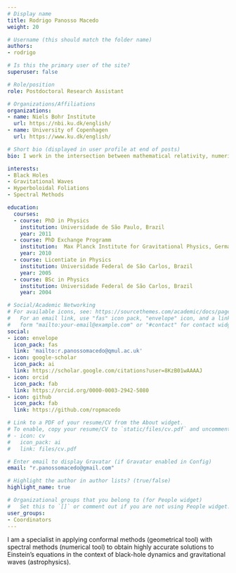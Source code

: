 ```yaml
---
# Display name
title: Rodrigo Panosso Macedo
weight: 20

# Username (this should match the folder name)
authors:
- rodrigo

# Is this the primary user of the site?
superuser: false

# Role/position
role: Postdoctoral Research Assistant

# Organizations/Affiliations
organizations:
- name: Niels Bohr Institute
  url: https://nbi.ku.dk/english/
- name: University of Copenhagen
  url: https://www.ku.dk/english/

# Short bio (displayed in user profile at end of posts)
bio: I work in the intersection between mathematical relativity, numerical relativity and astrophysics. In the good days, I provide a link between the three fields. In the bad days, I don't belong anywhere.

interests:
- Black Holes
- Gravitational Waves
- Hyperboloidal Foliations
- Spectral Methods

education:
  courses:
  - course: PhD in Physics
    institution: Universidade de São Paulo, Brazil
    year: 2011
  - course: PhD Exchange Programm 
    institution:  Max Planck Institute for Gravitational Physics, Germany 
    year: 2010
  - course: Licentiate in Physics
    institution: Universidade Federal de São Carlos, Brazil
    year: 2005
  - course: BSc in Physics
    institution: Universidade Federal de São Carlos, Brazil
    year: 2004

# Social/Academic Networking
# For available icons, see: https://sourcethemes.com/academic/docs/page-builder/#icons
#   For an email link, use "fas" icon pack, "envelope" icon, and a link in the
#   form "mailto:your-email@example.com" or "#contact" for contact widget.
social:
- icon: envelope
  icon_pack: fas
  link: 'mailto:r.panossomacedo@qmul.ac.uk'
- icon: google-scholar
  icon_pack: ai
  link: https://scholar.google.com/citations?user=8KzB01wAAAAJ
- icon: orcid
  icon_pack: fab
  link: https://orcid.org/0000-0003-2942-5080
- icon: github
  icon_pack: fab
  link: https://github.com/ropmacedo

# Link to a PDF of your resume/CV from the About widget.
# To enable, copy your resume/CV to `static/files/cv.pdf` and uncomment the lines below.
# - icon: cv
#   icon_pack: ai
#   link: files/cv.pdf

# Enter email to display Gravatar (if Gravatar enabled in Config)
email: "r.panossomacedo@gmail.com"

# Highlight the author in author lists? (true/false)
highlight_name: true

# Organizational groups that you belong to (for People widget)
#   Set this to `[]` or comment out if you are not using People widget.
user_groups:
- Coordinators
---
```

I am a specialist in applying conformal methods (geometrical tool) with spectral methods (numerical tool) to obtain highly accurate solutions to Einstein’s equations in the context of black-hole dynamics and gravitational waves (astrophysics). 